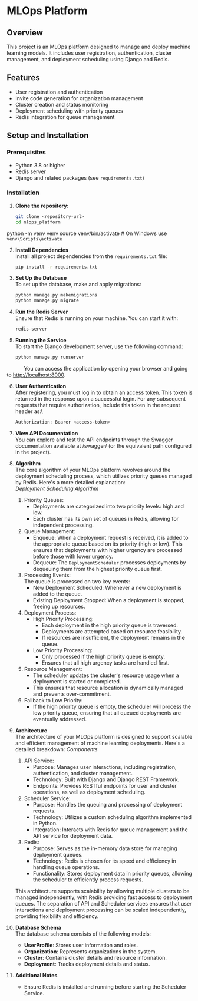 # MLOps Platform

## Overview

This project is an MLOps platform designed to manage and deploy machine learning models. It includes user registration, authentication, cluster management, and deployment scheduling using Django and Redis.

## Features

- User registration and authentication
- Invite code generation for organization management
- Cluster creation and status monitoring
- Deployment scheduling with priority queues
- Redis integration for queue management

## Setup and Installation

### Prerequisites

- Python 3.8 or higher
- Redis server
- Django and related packages (see `requirements.txt`)

### Installation

1. **Clone the repository:**
   ```bash
   git clone <repository-url>
   cd mlops_platform
python -m venv venv
source venv/bin/activate  # On Windows use `venv\Scripts\activate`

2. **Install Dependencies**\
  Install all project dependencies from the `requirements.txt` file:
    ```bash
    pip install -r requirements.txt
    ```

3. **Set Up the Database**\
  To set up the database, make and apply migrations:
    ```bash
    python manage.py makemigrations
    python manage.py migrate
    ```

4. **Run the Redis Server**\
  Ensure that Redis is running on your machine. You can start it with:
    ```bash
    redis-server
    ```

5. **Running the Service**\
  To start the Django development server, use the following command:
    ```bash
    python manage.py runserver
    ```
  &emsp; &emsp; &ensp; You can access the application by opening your browser and going to [http://localhost:8000](http://localhost:8000).

6.  **User Authentication**\
    After registering, you must log in to obtain an access token. This token is returned in the response upon a successful login. For any subsequent requests that require authorization, include this token in the request header as:\
    ```bash
    Authorization: Bearer <access-token>
    ```


7.  **View API Documentation**\
    You can explore and test the API endpoints through the Swagger documentation available at /swagger/ (or the equivalent path configured in the project).

8. **Algorithm**\
  The core algorithm of your MLOps platform revolves around the deployment scheduling process, which utilizes priority queues managed by Redis. Here's a more detailed explanation:\
  *Deployment Scheduling Algorithm*
    1. Priority Queues:
        - Deployments are categorized into two priority levels: high and low.
        - Each cluster has its own set of queues in Redis, allowing for independent processing.
    2. Queue Management:
        - Enqueue:  When a deployment request is received, it is added to the appropriate queue based on its priority (high or low). This ensures that deployments with higher urgency are processed before those with lower urgency.
        - Dequeue: The `DeploymentScheduler` processes deployments by dequeuing them from the highest priority queue first.
    3. Processing Events:\
        The queue is processed on two key events:
        - New Deployment Scheduled: Whenever a new deployment is added to the queue.
        - Existing Deployment Stopped: When a deployment is stopped, freeing up resources.
    4. Deployment Process:
        - High Priority Processing:
            - Each deployment in the high priority queue is traversed.
            - Deployments are attempted based on resource feasibility.
            - If resources are insufficient, the deployment remains in the queue.
        - Low Priority Processing:
            - Only processed if the high priority queue is empty.
            - Ensures that all high urgency tasks are handled first.
    5. Resource Management:
        - The scheduler updates the cluster's resource usage when a deployment is started or completed.
        - This ensures that resource allocation is dynamically managed and prevents over-commitment.
    6. Fallback to Low Priority:
        - If the high priority queue is empty, the scheduler will process the low priority queue, ensuring that all queued deployments are eventually addressed.

9. **Architecture**\
  The architecture of your MLOps platform is designed to support scalable and efficient management of machine learning deployments. Here's a detailed breakdown:
  *Components*
    1. API Service:
        - Purpose: Manages user interactions, including registration, authentication, and cluster management.
        - Technology: Built with Django and Django REST Framework.
        - Endpoints: Provides RESTful endpoints for user and cluster operations, as well as deployment scheduling.
    2. Scheduler Service:
        - Purpose: Handles the queuing and processing of deployment requests.
        - Technology: Utilizes a custom scheduling algorithm implemented in Python.
        - Integration: Interacts with Redis for queue management and the API service for deployment data.
    3. Redis:
        - Purpose: Serves as the in-memory data store for managing deployment queues.
        - Technology: Redis is chosen for its speed and efficiency in handling queue operations.
        - Functionality: Stores deployment data in priority queues, allowing the scheduler to efficiently process requests.
        <!-- end of the list -->
    This architecture supports scalability by allowing multiple clusters to be managed independently, with Redis providing fast access to deployment queues. The separation of API and Scheduler services ensures that user interactions and deployment processing can be scaled independently, providing flexibility and efficiency.
10. **Database Schema**\
  The database schema consists of the following models:
    - **UserProfile**: Stores user information and roles.
    - **Organization**: Represents organizations in the system.
    - **Cluster**: Contains cluster details and resource information.
    - **Deployment**: Tracks deployment details and status.

11. **Additional Notes**
    - Ensure Redis is installed and running before starting the Scheduler Service.

